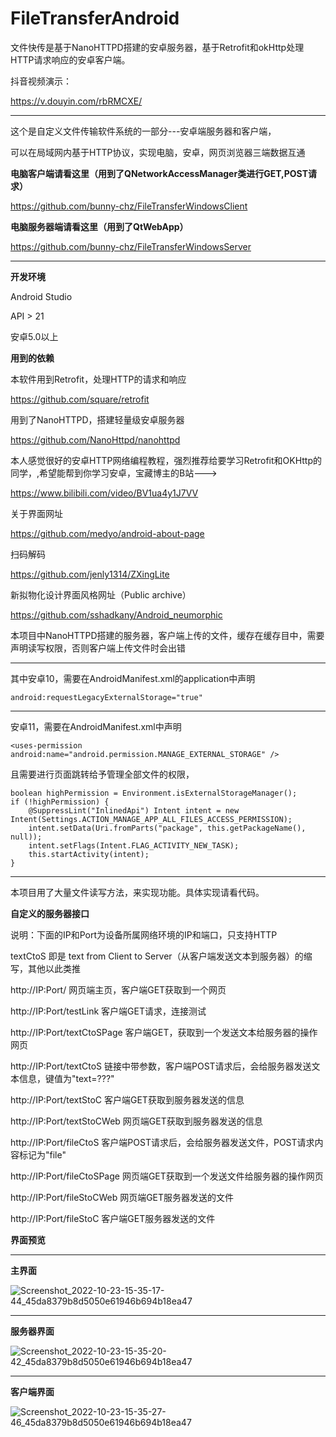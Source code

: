 # FileTransferAndroid
文件快传是基于NanoHTTPD搭建的安卓服务器，基于Retrofit和okHttp处理HTTP请求响应的安卓客户端。

抖音视频演示：

https://v.douyin.com/rbRMCXE/


--------------------------------------

这个是自定义文件传输软件系统的一部分---安卓端服务器和客户端，

可以在局域网内基于HTTP协议，实现电脑，安卓，网页浏览器三端数据互通

**电脑客户端请看这里（用到了QNetworkAccessManager类进行GET,POST请求）**

https://github.com/bunny-chz/FileTransferWindowsClient

**电脑服务器端请看这里（用到了QtWebApp）**

https://github.com/bunny-chz/FileTransferWindowsServer

-----------------------------------------

**开发环境**

Android Studio

API > 21

安卓5.0以上


**用到的依赖**

本软件用到Retrofit，处理HTTP的请求和响应

https://github.com/square/retrofit

用到了NanoHTTPD，搭建轻量级安卓服务器

https://github.com/NanoHttpd/nanohttpd

本人感觉很好的安卓HTTP网络编程教程，强烈推荐给要学习Retrofit和OKHttp的同学，,希望能帮到你学习安卓，宝藏博主的B站--->

https://www.bilibili.com/video/BV1ua4y1J7VV

关于界面网址

https://github.com/medyo/android-about-page

扫码解码

https://github.com/jenly1314/ZXingLite


新拟物化设计界面风格网址（Public archive）

https://github.com/sshadkany/Android_neumorphic


本项目中NanoHTTPD搭建的服务器，客户端上传的文件，缓存在缓存目中，需要声明读写权限，否则客户端上传文件时会出错

--------------------

其中安卓10，需要在AndroidManifest.xml的application中声明

```
android:requestLegacyExternalStorage="true"
```

-------------------------------

安卓11，需要在AndroidManifest.xml中声明 

```
<uses-permission android:name="android.permission.MANAGE_EXTERNAL_STORAGE" />
```

且需要进行页面跳转给予管理全部文件的权限，

```
boolean highPermission = Environment.isExternalStorageManager();
if (!highPermission) {
    @SuppressLint("InlinedApi") Intent intent = new Intent(Settings.ACTION_MANAGE_APP_ALL_FILES_ACCESS_PERMISSION);
    intent.setData(Uri.fromParts("package", this.getPackageName(), null));
    intent.setFlags(Intent.FLAG_ACTIVITY_NEW_TASK);
    this.startActivity(intent);
}
```

---------------------

本项目用了大量文件读写方法，来实现功能。具体实现请看代码。



**自定义的服务器接口**

说明：下面的IP和Port为设备所属网络环境的IP和端口，只支持HTTP

textCtoS 即是 text from Client to Server（从客户端发送文本到服务器）的缩写，其他以此类推

http://IP:Port/ 网页端主页，客户端GET获取到一个网页

http://IP:Port/testLink 客户端GET请求，连接测试

http://IP:Port/textCtoSPage 客户端GET，获取到一个发送文本给服务器的操作网页

http://IP:Port/textCtoS 链接中带参数，客户端POST请求后，会给服务器发送文本信息，键值为"text=???"

http://IP:Port/textStoC 客户端GET获取到服务器发送的信息

http://IP:Port/textStoCWeb 网页端GET获取到服务器发送的信息

http://IP:Port/fileCtoS 客户端POST请求后，会给服务器发送文件，POST请求内容标记为"file"

http://IP:Port/fileCtoSPage 网页端GET获取到一个发送文件给服务器的操作网页

http://IP:Port/fileStoCWeb 网页端GET服务器发送的文件

http://IP:Port/fileStoC 客户端GET服务器发送的文件


**界面预览**

------------------------------

**主界面**

![Screenshot_2022-10-23-15-35-17-44_45da8379b8d5050e61946b694b18ea47](https://user-images.githubusercontent.com/57706599/197380097-279aa376-0382-4999-8f04-827f0b61efd9.jpg)

-------------------------------------------

**服务器界面**

![Screenshot_2022-10-23-15-35-20-42_45da8379b8d5050e61946b694b18ea47](https://user-images.githubusercontent.com/57706599/197380112-a92ca525-8d24-4646-9d13-6de25f72e51b.jpg)

---------------------------------------

**客户端界面**

![Screenshot_2022-10-23-15-35-27-46_45da8379b8d5050e61946b694b18ea47](https://user-images.githubusercontent.com/57706599/197380124-7e43ab79-88b3-49af-b7c3-b5c68f700722.jpg)

